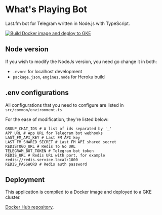 # What's Playing Bot

Last.fm bot for Telegram written in Node.js with TypeScript.

[![Build Docker image and deploy to GKE](https://github.com/lwschan/whatsplayingbot/actions/workflows/build-deploy-gke.yml/badge.svg)](https://github.com/lwschan/whatsplayingbot/actions/workflows/build-deploy-gke.yml)

## Node version

If you wish to modify the NodeJs version, you need go change it in both:

* `.nvmrc` for localhost development
* `package.json`, `engines.node` for Heroku build

## .env configurations

All configurations that you need to configure are listed in `src/common/environment.ts`

For the ease of modification, they're listed below:

```shell
GROUP_CHAT_IDS # A list of ids separated by '_'
APP_URL # App URL for Telegram bot webhooks
LAST_FM_API_KEY # Last FM API key
LAST_FM_SHARED_SECRET # Last FM API shared secret
REDISTOGO_URL # Redis To Go URL
TELEGRAM_BOT_TOKEN # Telegram bot token
REDIS_URL # Redis URL with port, for example redis://redis.service.local:1000
REDIS_PASSWORD # Redis auth password
```

## Deployment

This application is compiled to a Docker image and deployed to a GKE cluster.

[Docker Hub repository](https://hub.docker.com/r/lewisgauss/whats-playing-bot).
